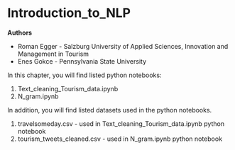 # Introduction_to_NLP
**Authors**
* Roman Egger - Salzburg University of Applied Sciences, Innovation and Management in Tourism
* Enes Gokce - Pennsylvania State University

In this chapter, you will find listed python notebooks: 
1) Text_cleaning_Tourism_data.ipynb
2) N_gram.ipynb

In addition, you will find listed datasets used in the python notebooks.
1) travelsomeday.csv - used in Text_cleaning_Tourism_data.ipynb python notebook
2) tourism_tweets_cleaned.csv - used in N_gram.ipynb python notebook


